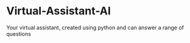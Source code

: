 # Virtual-Assistant-AI
Your virtual assistant, created using python and can answer a range of questions
